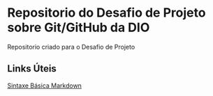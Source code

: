 # Repositorio do Desafio de Projeto sobre Git/GitHub da DIO
Repositorio criado para o Desafio de Projeto

## Links Úteis
[Sintaxe Básica Markdown](https://www.markdownguide.org/basic-syntax/)
